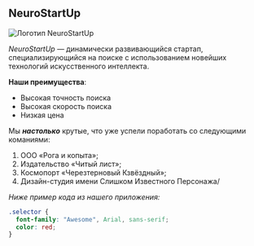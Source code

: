## NeuroStartUp

![Логотип NeuroStartUp](https://github.com/netology-ds-team/git-homeworks/blob/main/1_self/logo.png)

_NeuroStartUp_ — динамически развивающийся стартап, специализирующийся на поиске с использованием новейших технологий искусственного интеллекта. 

**Наши преимущества**:

* Высокая точность поиска
* Высокая скорость поиска
* Низкая цена
  
Мы ***настолько*** крутые, что уже успели поработать со следующими команиями:

1. ООО «Рога и копыта»;
2. Издательство «Читый лист»;
3. Космопорт «Черезтерновый Кзвёздный»;
4. Дизайн-студия имени Слишком Известного Персонажа/

*Ниже пример кода из нашего приложения:*
```css
.selector {
  font-family: "Awesome", Arial, sans-serif;
  color: red;
}
```
